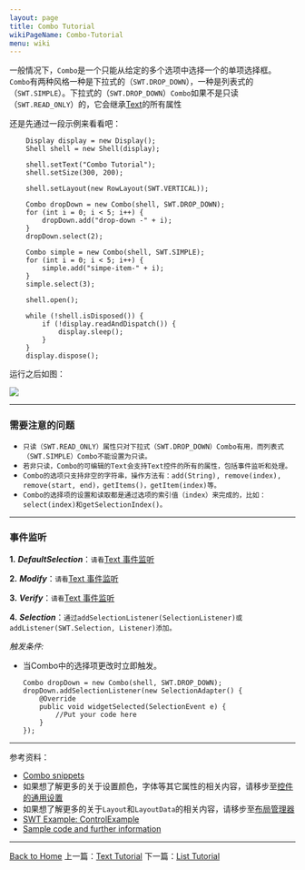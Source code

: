 ```yaml
---
layout: page
title: Combo Tutorial
wikiPageName: Combo-Tutorial
menu: wiki
---
```


一般情况下，`Combo`是一个只能从给定的多个选项中选择一个的单项选择框。`Combo`有两种风格一种是下拉式的（`SWT.DROP_DOWN`），一种是列表式的（`SWT.SIMPLE`）。下拉式的（`SWT.DROP_DOWN`）`Combo`如果不是只读（`SWT.READ_ONLY`）的，它会继承[Text]({{site.baseurl}}/eclipse.tutorial/wiki/Text-Tutorial.html)的所有属性

还是先通过一段示例来看看吧：

		Display display = new Display();
		Shell shell = new Shell(display);

		shell.setText("Combo Tutorial");
		shell.setSize(300, 200);

		shell.setLayout(new RowLayout(SWT.VERTICAL));
		
		Combo dropDown = new Combo(shell, SWT.DROP_DOWN);
		for (int i = 0; i < 5; i++) {
			dropDown.add("drop-down -" + i);
		}
		dropDown.select(2);
		
		Combo simple = new Combo(shell, SWT.SIMPLE);
		for (int i = 0; i < 5; i++) {
			simple.add("simpe-item-" + i);
		}
		simple.select(3);

		shell.open();

		while (!shell.isDisposed()) {
			if (!display.readAndDispatch()) {
				display.sleep();
			}
		}
		display.dispose();

运行之后如图：

![]({{site.baseurl}}/eclipse.tutorial/wiki/images/image_swt_combo1.png)

***
### 需要注意的问题

 * `只读（SWT.READ_ONLY）属性只对下拉式（SWT.DROP_DOWN）Combo有用，而列表式（SWT.SIMPLE）Combo不能设置为只读。`
 * `若非只读，Combo的可编辑的Text会支持Text控件的所有的属性，包括事件监听和处理。`
 * `Combo的选项只支持非空的字符串，操作方法有：add(String), remove(index), remove(start, end)，getItems()，getItem(index)等。`
 * `Combo的选择项的设置和读取都是通过选项的索引值（index）来完成的，比如：select(index)和getSelectionIndex()。`

***
### 事件监听

**1.** _**DefaultSelection**_：`请看`[Text 事件监听]({{site.baseurl}}/eclipse.tutorial/wiki/Text-Tutorial.html)

**2.** _**Modify**_：`请看`[Text 事件监听]({{site.baseurl}}/eclipse.tutorial/wiki/Text-Tutorial.html)

**3.** _**Verify**_：`请看`[Text 事件监听]({{site.baseurl}}/eclipse.tutorial/wiki/Text-Tutorial.html)

**4.** _**Selection**_：`通过addSelectionListener(SelectionListener)或addListener(SWT.Selection, Listener)添加。`

_触发条件:_

  * 当Combo中的选择项更改时立即触发。

    	Combo dropDown = new Combo(shell, SWT.DROP_DOWN);
		dropDown.addSelectionListener(new SelectionAdapter() {
			@Override
			public void widgetSelected(SelectionEvent e) {
				//Put your code here
			}
		});

***
参考资料：
  * [Combo snippets](http://www.eclipse.org/swt/snippets/#combo)
  * 如果想了解更多的关于设置颜色，字体等其它属性的相关内容，请移步至[控件的通用设置]({{site.baseurl}}/eclipse.tutorial/wiki/Common-Properties-Tutorial.html)
  * 如果想了解更多的关于`Layout`和`LayoutData`的相关内容，请移步至[布局管理器]({{site.baseurl}}/eclipse.tutorial/wiki/Layouts-Tutorial.html)
  * [SWT Example: ControlExample](http://www.eclipse.org/swt/examples.php)
  * [Sample code and further information](http://www.eclipse.org/swt/)

***

[Back to Home]({{site.baseurl}}/eclipse.tutorial/wiki/)
上一篇：[Text Tutorial]({{site.baseurl}}/eclipse.tutorial/wiki/Text-Tutorial.html)
下一篇：[List Tutorial]({{site.baseurl}}/eclipse.tutorial/wiki/List-Tutorial.html)
